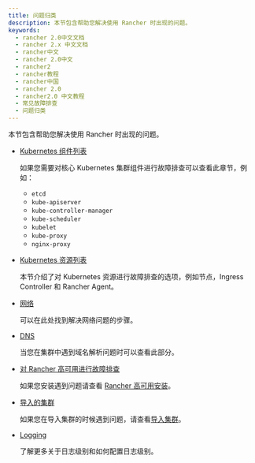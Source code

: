 ```yaml
---
title: 问题归类
description: 本节包含帮助您解决使用 Rancher 时出现的问题。
keywords:
  - rancher 2.0中文文档
  - rancher 2.x 中文文档
  - rancher中文
  - rancher 2.0中文
  - rancher2
  - rancher教程
  - rancher中国
  - rancher 2.0
  - rancher2.0 中文教程
  - 常见故障排查
  - 问题归类
---
```


本节包含帮助您解决使用 Rancher 时出现的问题。

- [Kubernetes 组件列表](/docs/troubleshooting/kubernetes-components/_index)

  如果您需要对核心 Kubernetes 集群组件进行故障排查可以查看此章节，例如：

  - `etcd`
  - `kube-apiserver`
  - `kube-controller-manager`
  - `kube-scheduler`
  - `kubelet`
  - `kube-proxy`
  - `nginx-proxy`

- [Kubernetes 资源列表](/docs/troubleshooting/kubernetes-resources/_index)

  本节介绍了对 Kubernetes 资源进行故障排查的选项，例如节点，Ingress Controller 和 Rancher Agent。

- [网络](/docs/troubleshooting/networking/_index)

  可以在此处找到解决网络问题的步骤。

- [DNS](/docs/troubleshooting/dns/_index)

  当您在集群中遇到域名解析问题时可以查看此部分。

- [对 Rancher 高可用进行故障排查](/docs/troubleshooting/rancherha/_index)

  如果您安装遇到问题请查看 [Rancher 高可用安装](/docs/installation/k8s-install/_index)。

- [导入的集群](/docs/troubleshooting/imported-clusters/_index)

  如果您在导入集群的时候遇到问题，请查看[导入集群](/docs/cluster-provisioning/imported-clusters/_index)。

- [Logging](/docs/troubleshooting/logging/_index)

  了解更多关于日志级别和如何配置日志级别。
